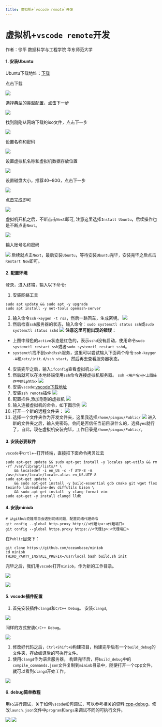 ```yaml
---
title: 虚拟机+`vscode remote`开发
---
```

# 虚拟机+`vscode remote`开发
作者：徐平 数据科学与工程学院 华东师范大学 

#### 1. 安装Ubuntu
Ubuntu下载地址：[下载](https://cn.ubuntu.com/download/desktop)

点击下载

![](images/vscode_dev_with_local_virtual_env_setup_download_ubuntu.png)

选择典型的类型配置，点击下一步

![](images/vscode_dev_with_local_virtual_env_setup_init_ubuntu1.png)

找到刚刚从网站下载的iso文件，点击下一步

![](images/vscode_dev_with_local_virtual_env_setup_init_ubuntu2.png)

设置名称和密码

![](images/vscode_dev_with_local_virtual_env_setup_init_ubuntu4.png)

设置虚拟机名称和虚拟机数据存放位置

![](images/vscode_dev_with_local_virtual_env_setup_init_ubuntu5.png)

设置磁盘大小，推荐40~80G，点击下一步

![](images/vscode_dev_with_local_virtual_env_setup_init_ubuntu6.png)

点击完成即可

![](images/vscode_dev_with_local_virtual_env_setup_init_ubuntu7.png)

虚拟机开机之后，不断点击`Next`即可, 注意这里选择`Install Ubuntu`，后续操作也是不断点击`Next`。

![](images/vscode_dev_with_local_virtual_env_setup_init_ubuntu8.png)

输入账号名和密码

![](images/vscode_dev_with_local_virtual_env_setup_init_ubuntu9.png)
后续就点击`Next`，最后安装`Ubuntu`，等待安装`Ubuntu`完毕，安装完毕之后点击`Restart Now`即可。

#### 2. 配置环境
登录，进入终端，输入以下命令:
1. 安装网络工具
```
sudo apt update && sudo apt -y upgrade
sudo apt install -y net-tools openssh-server
```
2. 输入命令`ssh-keygen -t rsa`，然后一路回车，生成密钥。 
![](images/vscode_dev_with_local_virtual_env_setup_init_sshd.png)
3. 然后检查`ssh`服务器的状态，输入命令：`sudo systemctl status ssh`或`sudo systemctl status sshd`
![](images/vscode_dev_with_local_virtual_env_setup_check_status_ssh.png)
**注意这里可能出现的错误**：
* 上图中绿色的`active`状态是红色的，表示`sshd`没有启动，使用命令`sudo systemctl restart ssh`或者`sudo systemctl restart sshd`。
* `systemctl`找不到`sshd`/`ssh`服务，这里可以尝试输入下面两个命令:`ssh-keygen -A`和`/etc/init.d/ssh start`，然后再去查看服务器状态。


4. 安装完毕之后，输入`ifconfig`查看虚拟机`ip`
![](images/vscode_dev_with_local_virtual_env_setup_init_ubuntu_net.png)
5. 然后就可以在本地终端使用`ssh`命令连接虚拟机服务器。
   `ssh <用户名>@<上图操作中的ip地址>`
![](images/vscode_dev_with_local_virtual_env_setup_ssh_connection.png)
6. 安装`vscode`:[vscode下载地址](https://code.visualstudio.com/download)
7. 安装`ssh remote`插件
![](images/vscode_dev_with_local_virtual_env_setup_vscode_install_ssh.png)
8. 配置插件,添加刚刚的虚拟机
![](images/vscode_dev_with_local_virtual_env_setup_vscode_new_remote.png)
9. 输入连接虚拟机的命令，如下图示例
![](images/vscode_dev_with_local_virtual_env_setup_vscode_new_remote2.png)
10. 打开一个新的远程文件夹：
    ![](images/vscode_dev_with_local_virtual_env_setup_vscode_new_file.png)
11. 选择一个文件夹作为开发文件夹，这里我选择`/home/pingxu/Public/`
![](images/vscode_dev_with_local_virtual_env_setup_vscode_workspcae.png)
进入新的文件夹之后，输入完密码，会问是否信任当前目录什么的，选择`yes`就行了，自此，现在虚拟机安装完毕，工作目录是`/home/pingxu/Public/`。
#### 3. 安装必要软件
`vscode`中`crtl`+`~`打开终端，直接把下面命令拷贝过去
```
sudo apt-get update && sudo apt-get install -y locales apt-utils && rm -rf /var/lib/apt/lists/* \
    && localedef -i en_US -c -f UTF-8 -A /usr/share/locale/locale.alias en_US.UTF-8
sudo apt-get update \
    && sudo apt-get install -y build-essential gdb cmake git wget flex texinfo libreadline-dev diffutils bison \
    && sudo apt-get install -y clang-format vim
sudo apt-get -y install clangd lldb
```
#### 4. 安装miniob
```
# 从github克隆项目会遇到网络问题，配置网络代理命令
git config --global http.proxy http://<代理ip>:<代理端口>
git config --global https.proxy https://<代理ip>:<代理端口>
```
在`Public`目录下：
```
git clone https://github.com/oceanbase/miniob 
cd miniob
THIRD_PARTY_INSTALL_PREFIX=/usr/local bash build.sh init 
```
完毕之后，我们用`vscode`打开`miniob`，作为新的工作目录。

![](images/vscode_dev_with_local_virtual_env_open_miniob_as_workspace.png)

![](images/vscode_dev_with_local_virtual_env_open_miniob2.png)

#### 5. vscode插件配置
1. 首先安装插件`clangd`和`C/C++ Debug`。
安装`clangd`,

![](images/vscode_dev_with_local_virtual_env_setup-install-clangd.png)

同样的方式安装`C/C++ Debug`。

![](images/vscode_dev_with_local_virtual_env_setup-install-cppdbg.png)

1. 修改好代码之后，`Ctrl+Shift+B`构建项目，构建完毕后有一个`build_debug`的文件夹，存放编译后的可执行文件。
2. 使用`clangd`作为语言服务器， 构建完毕后，将`build_debug`中的`compile_commands.json`文件复制到`miniob`目录中，随便打开一个cpp文件，就可以看到`clangd`开始工作。
   
![](images/vscode_dev_with_local_virtual_env_setup-config-clangd.png)

#### 6. debug简单教程
 用`F5`进行调试，关于如何`vscode`如何调试，可以参考相关的资料:[cpp-debug](https://code.visualstudio.com/docs/cpp/cpp-debug)。修改`launch.json`文件中`program`和`args`来调试不同的可执行文件。
   
![](images/vscode_dev_with_local_virtual_env_setup-launch-config.png)
![](images/vscode_dev_with_local_virtual_env_setup-debug.png)

